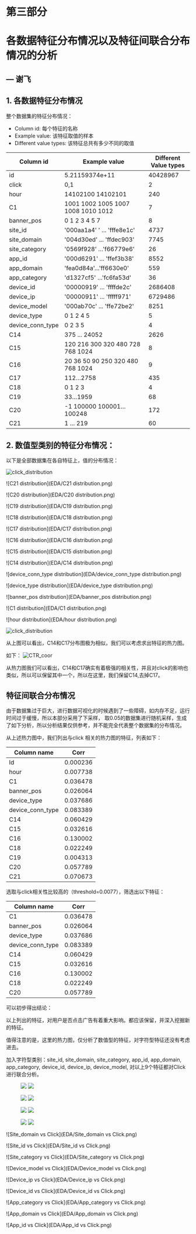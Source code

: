  # 第三部分 

 # 各数据特征分布情况以及特征间联合分布情况的分析

## — 谢飞

 ## 1. 各数据特征分布情况

整个数据集的特征分布情况：

- Column id: 每个特征的名称
- Example value: 该特征取值的样本
- Different value types: 该特征总共有多少不同的取值

| Column id        | Example value                                    | Different Value types |
| ---------------- | ------------------------------------------------ | --------------------- |
| id               | 5.21159374e+11                                   | 40428967              |
| click            | 0,1                                              | 2                     |
| hour             | 14102100 14102101                                | 240                   |
| C1               | 1001 1002 1005 1007 1008 1010 1012               | 7                     |
| banner_pos       | 0 1 2 3 4 5 7                                    | 8                     |
| site_id          | '000aa1a4' ' ... 'fffe8e1c'                      | 4737                  |
| site_domain      | '004d30ed' ... 'ffdec903'                        | 7745                  |
| site_category    | '0569f928' …'f66779e6'                           | 26                    |
| app_id           | '000d6291' ... 'ffef3b38'                        | 8552                  |
| app_domain       | 'fea0d84a'…'ff6630e0'                            | 559                   |
| app_category     | 'd1327cf5' …'fc6fa53d'                           | 36                    |
| device_id        | '00000919' ... 'ffffde2c'                        | 2686408               |
| device_ip        | '00000911' ... 'fffff971'                        | 6729486               |
| device_model     | '000ab70c' ... 'ffe72be2'                        | 8251                  |
| device_type­­­   | 0 1 2 4 5                                        | 5                     |
| device_conn_type | 0 2 3 5                                          | 4                     |
| C14              | 375 ... 24052                                    | 2626                  |
| C15              | 120    216  300  320    480  728  768 1024       | 8                     |
| C16              | 20     36   50   90    250  320  480    768 1024 | 9                     |
| C17              | 112…2758                                         | 435                   |
| C18              | 0 1 2 3                                          | 4                     |
| C19              | 33…1959                                          | 68                    |
| C20              | -1 100000 100001…100248                          | 172                   |
| C21              | 1 … 219                                          | 60                    |

 

 

## 2. 数值型类别的特征分布情况：



以下是全部数据集在各自特征上，值的分布情况：

![click_distribution](./EDA/click_distribution.png)

![C21 distribution](EDA/C21 distribution.png)

![C20 distribution](EDA/C20 distribution.png)



![C19 distribution](EDA/C19 distribution.png)

![C18 distribution](EDA/C18 distribution.png)

![C17 distribution](EDA/C17 distribution.png)

![C16 distribution](EDA/C16 distribution.png)

![C15 distribution](EDA/C15 distribution.png)

![C14 distribution](EDA/C14 distribution.png)

![device_conn_type distribution](EDA/device_conn_type distribution.png)

![device_type distribution](EDA/device_type distribution.png)

![banner_pos distribution](EDA/banner_pos distribution.png)

![C1 distribution](EDA/C1 distribution.png)

![hour distribution](EDA/hour distribution.png)

![click_distribution](EDA/click_distribution.png)

从上图可以看出，C14和C17分布图极为相似，我们可以考虑求出特征的热力图。

如下： ![CTR_coor](EDA/CTR_coor.png)

从热力图我们可以看出，C14和C17确实有着极强的相关性，并且对click的影响也类似，所以可以保留其中一个，所以在这里，我们保留C14,去掉C17。

## 特征间联合分布情况

由于数据集过于巨大，进行数据可视化的时候遇到了一些障碍，如内存不足，运行时间过于缓慢，所以本部分采用了下采样， 取0.05的数据集进行随机采样，生成了如下分析，所以分析结果仅供参考，并不能完全代表整个数据集的分布情况。

从上述热力图中，我们列出与click 相关的热力图的特征，列表如下：

| Column name      | Corr     |
| ---------------- | -------- |
| Id               | 0.000236 |
| hour             | 0.007738 |
| C1               | 0.036478 |
| banner_pos       | 0.026064 |
| device_type      | 0.037686 |
| device_conn_type | 0.083389 |
| C14              | 0.060429 |
| C15              | 0.032616 |
| C16              | 0.130002 |
| C18              | 0.022249 |
| C19              | 0.004313 |
| C20              | 0.057789 |
| C21              | 0.070673 |

选取与click相关性比较高的（threshold=0.0077），筛选出以下特征：

| Column name      | Corr     |
| ---------------- | -------- |
| C1               | 0.036478 |
| banner_pos       | 0.026064 |
| device_type      | 0.037686 |
| device_conn_type | 0.083389 |
| C14              | 0.060429 |
| C15              | 0.032616 |
| C16              | 0.130002 |
| C18              | 0.022249 |
| C20              | 0.057789 |

可以初步得出结论：

以上列出的特征，对用户是否点击广告有着重大影响。都应该保留，并深入挖掘新的特征。

值得注意的是，这里的热力图，仅分析了数值型的特征，对字符型特征还没有考虑进去。

加入字符型类别：site_id, site_domain, site_category, app_id, app_domain, app_category, device_id, device_ip, device_model, 对以上9个特征都对Click进行联合分析。



<figure class="half">
    <img src="EDA/Site_domain vs Click.png">
    <img src="EDA/Site_id vs Click.png">
</figure>
<figure class="half">
    <img src="EDA/Site_category vs Click.png">
    <img src="EDA/Device_model vs Click.png">
</figure>
<figure class="half">
    <img src="EDA/Device_id vs Click.png">
    <img src="EDA/App_category vs Click.png">
</figure>
<figure class="half">
    <img src="EDA/App_domain vs Click.png">
    <img src="EDA/App_id vs Click.png">
</figure>

![Site_domain vs Click](EDA/Site_domain vs Click.png)

![Site_id vs Click](EDA/Site_id vs Click.png)

![Site_category vs Click](EDA/Site_category vs Click.png)

![Device_model vs Click](EDA/Device_model vs Click.png)

![Device_ip vs Click](EDA/Device_ip vs Click.png)

![Device_id vs Click](EDA/Device_id vs Click.png)

![App_category vs Click](EDA/App_category vs Click.png)

![App_domain vs Click](EDA/App_domain vs Click.png)

![App_id vs Click](EDA/App_id vs Click.png)
